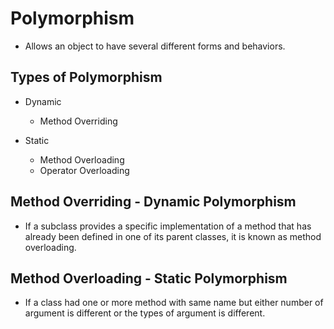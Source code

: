 # Polymorphism

* Allows an object to have several different forms and behaviors.

## Types of Polymorphism

* Dynamic
    * Method Overriding
    
* Static
    * Method Overloading
    * Operator Overloading

## Method Overriding - Dynamic Polymorphism

* If a subclass provides a specific implementation of a method that has already been defined in one of its parent classes, it is known as method overloading.

## Method Overloading - Static Polymorphism

* If a class had one or more method with same name but either number of argument is different or the types of argument is different.